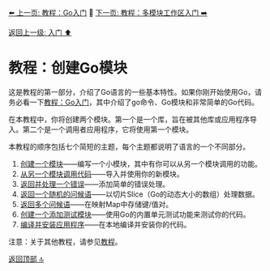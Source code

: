 [⬅️ 上一页: 教程：Go入门](教程：Go入门.md) 🚦 [下一页: 教程：多模块工作区入门 ➡️](教程：多模块工作区入门.md)

[返回上一级: 入门 ⬆️](../入门.md)

# 教程：创建Go模块

这是教程的第一部分，介绍了Go语言的一些基本特性。如果你刚开始使用Go，请务必看一下[教程：Go入门](教程：Go入门.md)，其中介绍了go命令、Go模块和非常简单的Go代码。

在本教程中，你将创建两个模块。第一个是一个库，旨在被其他库或应用程序导入。第二个是一个调用者应用程序，它将使用第一个模块。

本教程的顺序包括七个简短的主题，每个主题都说明了语言的一个不同部分。

1. [创建一个模块](教程：创建Go模块/创建一个模块.md)——编写一个小模块，其中有你可以从另一个模块调用的功能。
2. [从另一个模块调用代码](教程：创建Go模块/从另一个模块调用代码.md)——导入并使用你的新模块。
3. [返回并处理一个错误](教程：创建Go模块/返回并处理一个错误.md)——添加简单的错误处理。
4. [返回一个随机的问候语](教程：创建Go模块/返回一个随机的问候语.md)——以切片Slice（Go的动态大小的数组）处理数据。
4. [返回多个问候语](教程：创建Go模块/返回多个问候语.md)——在映射Map中存储键/值对。
6. [创建一个添加测试模块](教程：创建Go模块/添加测试.md)——使用Go的内置单元测试功能来测试你的代码。
7. [编译并安装应用程序](教程：创建Go模块/编译并安装应用程序.md)——在本地编译并安装你的代码。

注意：关于其他教程，请参见[教程](../教程.md)。

[返回顶部 🔝](#教程：创建Go模块)